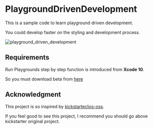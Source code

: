 # PlaygroundDrivenDevelopment
This is a sample code to learn playground driven development.

You could develop faster on the styling and development process.

![playground_driven_development](https://user-images.githubusercontent.com/8536870/44628989-384abf00-a984-11e8-956c-0a5e85e51850.gif)

## Requirements
Run Playgrounds step by step function is introduced from **Xcode 10**.

So you must download beta from [here](https://developer.apple.com/download/)

## Acknowledgment
This project is so inspired by [kickstarter/ios-oss](https://github.com/kickstarter/ios-oss).

If you feel good to see this project, I recommend you should go above kickstarter original project.
